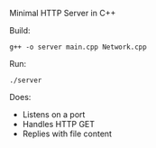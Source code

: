 Minimal HTTP Server in C++

Build:
```
g++ -o server main.cpp Network.cpp
```

Run:
```
./server
```

Does:
- Listens on a port
- Handles HTTP GET
- Replies with file content
